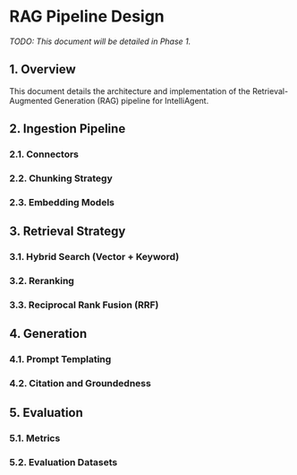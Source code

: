 # RAG Pipeline Design

_TODO: This document will be detailed in Phase 1._

## 1. Overview

This document details the architecture and implementation of the Retrieval-Augmented Generation (RAG) pipeline for IntelliAgent.

## 2. Ingestion Pipeline

### 2.1. Connectors

### 2.2. Chunking Strategy

### 2.3. Embedding Models

## 3. Retrieval Strategy

### 3.1. Hybrid Search (Vector + Keyword)

### 3.2. Reranking

### 3.3. Reciprocal Rank Fusion (RRF)

## 4. Generation

### 4.1. Prompt Templating

### 4.2. Citation and Groundedness

## 5. Evaluation

### 5.1. Metrics

### 5.2. Evaluation Datasets
